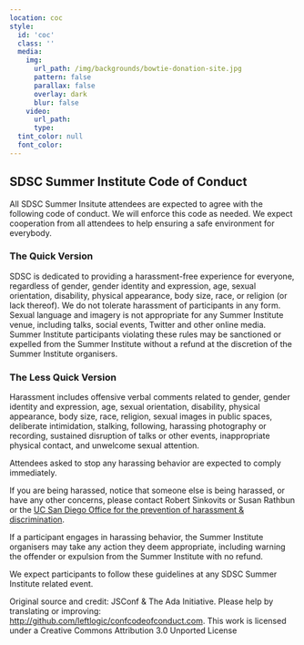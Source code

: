 ```yaml
---
location: coc
style:
  id: 'coc'
  class: ''
  media:
    img:
      url_path: /img/backgrounds/bowtie-donation-site.jpg
      pattern: false
      parallax: false
      overlay: dark
      blur: false
    video:
      url_path:
      type:
  tint_color: null
  font_color:
---
```


## SDSC Summer Institute Code of Conduct

All SDSC Summer Insitute attendees are expected to agree with the following code of conduct. We will enforce this code as needed. We expect cooperation from all attendees to help ensuring a safe environment for everybody.

### The Quick Version

SDSC is dedicated to providing a harassment-free experience for everyone, regardless of gender, gender identity and expression, age, sexual orientation, disability, physical appearance, body size, race, or religion (or lack thereof). We do not tolerate harassment of participants in any form. Sexual language and imagery is not appropriate for any Summer Institute venue, including talks, social events, Twitter and other online media. Summer Institute participants violating these rules may be sanctioned or expelled from the Summer Institute without a refund at the discretion of the Summer Institute organisers.

### The Less Quick Version
Harassment includes offensive verbal comments related to gender, gender identity and expression, age, sexual orientation, disability, physical appearance, body size, race, religion, sexual images in public spaces, deliberate intimidation, stalking, following, harassing photography or recording, sustained disruption of talks or other events, inappropriate physical contact, and unwelcome sexual attention.

Attendees asked to stop any harassing behavior are expected to comply immediately.

If you are being harassed, notice that someone else is being harassed, or have any other concerns, please contact Robert Sinkovits or Susan Rathbun or the [UC San Diego Office for the prevention of harassment & discrimination](http://ophd.ucsd.edu/).

If a participant engages in harassing behavior, the Summer Institute organisers may take any action they deem appropriate, including warning the offender or expulsion from the Summer Institute with no refund.

We expect participants to follow these guidelines at any SDSC Summer Institute related event.

Original source and credit: JSConf & The Ada Initiative. Please help by translating or improving: <http://github.com/leftlogic/confcodeofconduct.com>. This work is licensed under a Creative Commons Attribution 3.0 Unported License
